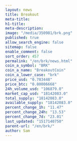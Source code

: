 ```yaml
---
layout: news
title: Breakout
meta-title: 
h1-title: 
meta-description: 
image: "/media/350981/brk.png"
published: true
allow_search_engine: false
sitemap: false
enable_comment: false
sort_order: 457
permalink: "/en/brk/news.html"
coin_a_symbol: "BRK"
coin_a_name: "BreakoutCoin"
coin_a_lower_case: "brk"
price_usd: "0.783448"
price_btc: "0.00006668"
24h_volume_usd: "106879.0"
market_cap_usd: "18142083.0"
total_supply: "18142083.0"
available_supply: "18142083.0"
percent_change_1h: "11.47"
percent_change_24h: "13.53"
percent_change_7d: "23.01"
last_updated: "1517140750"
parent-url: "/en/brk/"
author: Sam
---
```


